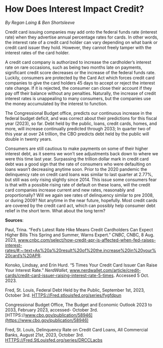 # How Does Interest Impact Credit?



*By Regan Laing & Ben Shortsleeve*



Credit card issuing companies may add onto the federal funds rate (interest rate) when they advertise annual percentage rates for cards. In other words, the interest rate of a credit card holder can vary depending on what bank or credit card issuer they hold. However, they cannot freely tamper with the interest rates of the card holder. 

A credit card company is authorized to increase the cardholder’s interest rate on rare occasions, such as being two months late on payments, significant credit score decreases or the increase of the federal funds rate. Luckily, consumers are protected by the Card Act which forces credit card companies to give the card holders 45 days to accept or reject the interest rate change. If it is rejected, the consumer can close their account if they pay off their balance without any penalties. Naturally, the increase of credit interest rates is unappealing to many consumers, but the companies use the money accumulated by the interest to function. 

The Congressional Budget office, predicts our continuous increase in the federal budget deficit, and was correct about their predictions for this fiscal year (2023), so far. Debt held by the public, loans, credit cards, homes, and more, will increase continually predicted through 2033; In quarter two of this year at over 24 trillion, the CBO predicts debt held by the public will double in twenty years.

Consumers are still cautious to make payments on some of their higher interest debt, as it seems we won’t see adjustments back down to where we were this time last year. Surpassing the trillion dollar mark in credit card debt was a good sign that the rate of consumers who were defaulting on loans wasn’t decreasing anytime soon. Prior to the 2020 pandemic the delinquency rate on credit card loans was similar to last quarter at 2.77%, but still was only rising slightly since 2014. This issue some consumers fear is that with a possible rising rate of default on these loans, will the credit card companies increase current and new rates, reasonably and proportionally? Will we again see rates of delinquency similar to pre 2008, or during 2009? Not anytime in the near future, hopefully. Most credit cards are covered by the credit card act, which can possibly help consumer debt relief in the short term. What about the long term?

 

 **Sources**:

Paul, Trina. “Fed’s Latest Rate Hike Means Credit Cardholders Can Expect Higher Bills This Spring and Summer, Warns Expert.” *CNBC*, CNBC, 8 Aug. 2023, www.cnbc.com/select/how-credit-apr-is-affected-when-fed-raises-interest-rates/#:~:text=As%20a%20result%20of%20the,increase%20in%20your%20card’s%20APR.

Konsko, Lindsay, and Erin Hurd. “5 Times Your Credit Card Issuer Can Raise Your Interest Rate.” *NerdWallet*, www.nerdwallet.com/article/credit-cards/credit-card-issuer-raising-interest-rate-5-times. Accessed 5 Oct. 2023. 

Fred, St. Louis, Federal Debt Held by the Public, September 1st, 2023, October 3rd. [HTTPS://Fred.stlouisfed.org/series/fygfdpun](https://fred.stlouisfed.org/series/fygfdpun)

Congressional Budget Office, The Budget and Economic Outlook 2023 to 2033, February 2023, accessed- October 3rd. [HTTPS://www.cbo.gov/publication/58946](https://www.cbo.gov/publication/58946)

Fred, St. Louis, Delinquency Rate on Credit Card Loans, All Commercial Banks, August 21st, 2023, October 3rd. [HTTPS://Fred.StLouisfed.org/series/DRCCLacbs](https://fred.stlouisfed.org/series/DRCCLacbs)